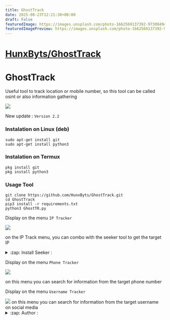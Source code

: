 ```yaml
---
title: GhostTrack
date: 2025-08-23T12:21:38+08:00
draft: False
featuredImage: https://images.unsplash.com/photo-1662569137392-9730049d14ef?ixid=M3w0NjAwMjJ8MHwxfHJhbmRvbXx8fHx8fHx8fDE3NTU5MjI4NDh8&ixlib=rb-4.1.0
featuredImagePreview: https://images.unsplash.com/photo-1662569137392-9730049d14ef?ixid=M3w0NjAwMjJ8MHwxfHJhbmRvbXx8fHx8fHx8fDE3NTU5MjI4NDh8&ixlib=rb-4.1.0
---
```


# [HunxByts/GhostTrack](https://github.com/HunxByts/GhostTrack)

# GhostTrack
Useful tool to track location or mobile number, so this tool can be called osint or also information gathering

<img src="https://github.com/HunxByts/GhostTrack/blob/main/asset/bn.png"/>

New update :
```Version 2.2```

### Instalation on Linux (deb)
```
sudo apt-get install git
sudo apt-get install python3
```

### Instalation on Termux
```
pkg install git
pkg install python3
```

### Usage Tool
```
git clone https://github.com/HunxByts/GhostTrack.git
cd GhostTrack
pip3 install -r requirements.txt
python3 GhostTR.py
```

Display on the menu ```IP Tracker```

<img src="https://github.com/HunxByts/GhostTrack/blob/main/asset/ip.png " />

on the IP Track menu, you can combo with the seeker tool to get the target IP
<details>
<summary>:zap: Install Seeker :</summary>
- <strong><a href="https://github.com/thewhiteh4t/seeker">Get Seeker</a></strong>
</details>

Display on the menu ```Phone Tracker```

<img src="https://github.com/HunxByts/GhostTrack/blob/main/asset/phone.png" />

on this menu you can search for information from the target phone number

Display on the menu ```Username Tracker```

<img src="https://github.com/HunxByts/GhostTrack/blob/main/asset/User.png"/>
on this menu you can search for information from the target username on social media

<details>
<summary>:zap: Author :</summary>
- <strong><a href="https://github.com/HunxByts">HunxByts</a></strong>
</details>
